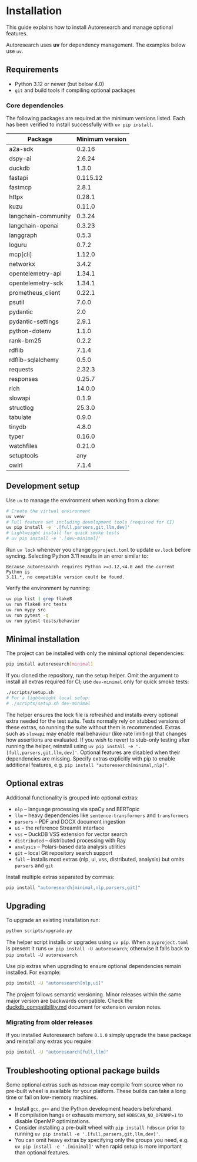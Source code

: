 # Installation

This guide explains how to install Autoresearch and manage optional features.

Autoresearch uses **uv** for dependency management. The examples below use `uv`.

## Requirements

- Python 3.12 or newer (but below 4.0)
- `git` and build tools if compiling optional packages

### Core dependencies

The following packages are required at the minimum versions listed. Each has
been verified to install successfully with `uv pip install`.

| Package | Minimum version |
| --- | --- |
| a2a-sdk | 0.2.16 |
| dspy-ai | 2.6.24 |
| duckdb | 1.3.0 |
| fastapi | 0.115.12 |
| fastmcp | 2.8.1 |
| httpx | 0.28.1 |
| kuzu | 0.11.0 |
| langchain-community | 0.3.24 |
| langchain-openai | 0.3.23 |
| langgraph | 0.5.3 |
| loguru | 0.7.2 |
| mcp[cli] | 1.12.0 |
| networkx | 3.4.2 |
| opentelemetry-api | 1.34.1 |
| opentelemetry-sdk | 1.34.1 |
| prometheus_client | 0.22.1 |
| psutil | 7.0.0 |
| pydantic | 2.0 |
| pydantic-settings | 2.9.1 |
| python-dotenv | 1.1.0 |
| rank-bm25 | 0.2.2 |
| rdflib | 7.1.4 |
| rdflib-sqlalchemy | 0.5.0 |
| requests | 2.32.3 |
| responses | 0.25.7 |
| rich | 14.0.0 |
| slowapi | 0.1.9 |
| structlog | 25.3.0 |
| tabulate | 0.9.0 |
| tinydb | 4.8.0 |
| typer | 0.16.0 |
| watchfiles | 0.21.0 |
| setuptools | any |
| owlrl | 7.1.4 |

## Development setup

Use `uv` to manage the environment when working from a clone:

```bash
# Create the virtual environment
uv venv
# Full feature set including development tools (required for CI)
uv pip install -e '.[full,parsers,git,llm,dev]'
# Lightweight install for quick smoke tests
# uv pip install -e '.[dev-minimal]'
```
Run `uv lock` whenever you change `pyproject.toml` to update `uv.lock` before syncing.
Selecting Python 3.11 results in an error similar to:
```
Because autoresearch requires Python >=3.12,<4.0 and the current Python is
3.11.*, no compatible version could be found.
```

Verify the environment by running:

```bash
uv pip list | grep flake8
uv run flake8 src tests
uv run mypy src
uv run pytest -q
uv run pytest tests/behavior
```

## Minimal installation

The project can be installed with only the minimal optional dependencies:

```bash
pip install autoresearch[minimal]
```

If you cloned the repository, run the setup helper. Omit the argument to
install all extras required for CI; use `dev-minimal` only for quick smoke
tests:

```bash
./scripts/setup.sh
# For a lightweight local setup:
# ./scripts/setup.sh dev-minimal
```

The helper ensures the lock file is refreshed and installs every optional
extra needed for the test suite. Tests normally rely on stubbed versions of
these extras, so running the suite without them is recommended. Extras such as
`slowapi` may enable real behaviour (like rate limiting) that changes how
assertions are evaluated. If you wish to revert to stub-only testing after
running the helper, reinstall using `uv pip install -e '.[full,parsers,git,llm,dev]'`. Optional
features are disabled when their dependencies are missing. Specify extras
explicitly with pip to enable additional features, e.g. ``pip install "autoresearch[minimal,nlp]"``.

## Optional extras

Additional functionality is grouped into optional extras:

- `nlp` – language processing via spaCy and BERTopic
- `llm` – heavy dependencies like `sentence-transformers` and `transformers`
- `parsers` – PDF and DOCX document ingestion
- `ui` – the reference Streamlit interface
- `vss` – DuckDB VSS extension for vector search
- `distributed` – distributed processing with Ray
- `analysis` – Polars-based data analysis utilities
- `git` – local Git repository search support
- `full` – installs most extras (nlp, ui, vss, distributed, analysis)
  but omits `parsers` and `git`

Install multiple extras separated by commas:

```bash
pip install "autoresearch[minimal,nlp,parsers,git]"
```

## Upgrading

To upgrade an existing installation run:

```bash
python scripts/upgrade.py
```

The helper script installs or upgrades using `uv pip`. When a `pyproject.toml` is present it runs `uv pip install -U autoresearch`; otherwise it falls back to `pip install -U autoresearch`.

Use pip extras when upgrading to ensure optional dependencies remain
installed. For example:
```bash
pip install -U "autoresearch[nlp,ui]"
```
The project follows semantic versioning. Minor releases within the same
major version are backwards compatible. Check the
[duckdb_compatibility.md](duckdb_compatibility.md) document for extension
version notes.

### Migrating from older releases

If you installed Autoresearch before ``0.1.0`` simply upgrade the base
package and reinstall any extras you require:
```bash
pip install -U "autoresearch[full,llm]"
```

## Troubleshooting optional package builds

Some optional extras such as `hdbscan` may compile from source when no
pre-built wheel is available for your platform. These builds can take a
long time or fail on low-memory machines.

- Install `gcc`, `g++` and the Python development headers beforehand.
- If compilation hangs or exhausts memory, set `HDBSCAN_NO_OPENMP=1` to
  disable OpenMP optimizations.
- Consider installing a pre-built wheel with `pip install hdbscan` prior
  to running `uv pip install -e '.[full,parsers,git,llm,dev]'`.
- You can omit heavy extras by specifying only the groups you need,
  e.g. `uv pip install -e '.[minimal]'` when rapid setup is more important
  than optional features.

